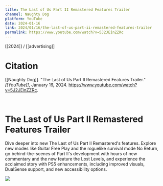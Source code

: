 ```yaml
---
title: The Last of Us Part II Remastered Features Trailer
channel: Naughty Dog
platform: YouTube
date: 2024-01-16
link: 2024/01/16/the-last-of-us-part-ii-remastered-features-trailer
permalink: https://www.youtube.com/watch?v=5J2JEinZZRc
---
```


[[2024]] / [[advertising]]

# Citation

[[Naughty Dog]]. "The Last of Us Part II Remastered Features Trailer." *[[YouTube]]*, January 16, 2024. <https://www.youtube.com/watch?v=5J2JEinZZRc>.

<br>

# The Last of Us Part II Remastered Features Trailer

Dive deeper into new The Last of Us Part II Remastered's features. Explore new modes like Guitar Free Play and the roguelike survival mode No Return, go behind-the-scenes of Part II's development with hours of new commentary and the new feature the Lost Levels, and experience the acclaimed story with PS5 enhancements, including improved visuals, DualSense support, and new accessibility options.

![](https://www.youtube.com/watch?v=5J2JEinZZRc)